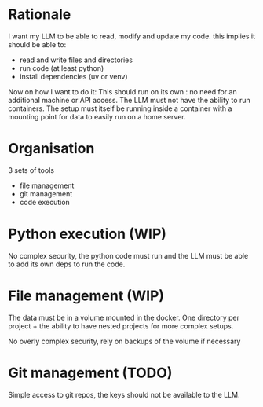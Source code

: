 # Rationale

I want my LLM to be able to read, modify and update my code. this implies it
should be able to:

- read and write files and directories
- run code (at least python)
- install dependencies (uv or venv)

Now on how I want to do it: This should run on its own : no need for an
additional machine or API access. The LLM must not have the ability to run
containers. The setup must itself be running inside a container with a mounting
point for data to easily run on a home server.

# Organisation

3 sets of tools

- file management
- git management
- code execution

# Python execution (WIP)

No complex security, the python code must run and the LLM must be able to add its own deps to run the code.

# File management (WIP)

The data must be in a volume mounted in the docker. One directory per project +
the ability to have nested projects for more complex setups.

No overly complex security, rely on backups of the volume if necessary

# Git management (TODO)

Simple access to git repos, the keys should not be available to the LLM.
